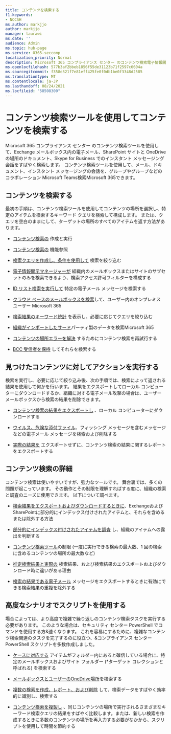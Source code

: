 ```yaml
---
title: コンテンツを検索する
f1.keywords:
- NOCSH
ms.author: markjjo
author: markjjo
manager: laurawi
ms.date: ''
audience: Admin
ms.topic: hub-page
ms.service: O365-seccomp
localization_priority: Normal
description: Microsoft 365 コンプライアンス センター のコンテンツ検索電子情報開示ツールを使用して、Exchange メールボックス内の電子メール、SharePoint サイトと OneDrive の場所のドキュメント、Skype for Business でのインスタント メッセージング会話をすばやく検索します。
ms.openlocfilehash: 577b3af2bbeb1856f55de31123b71f2597c6604a
ms.sourcegitcommit: f358e321f7e81eff425fe0f0db1be0f3348d2585
ms.translationtype: MT
ms.contentlocale: ja-JP
ms.lasthandoff: 08/24/2021
ms.locfileid: "58508300"
---
```

# <a name="search-for-content-using-the-content-search-tool"></a>コンテンツ検索ツールを使用してコンテンツを検索する

Microsoft 365 コンプライアンス センター のコンテンツ検索ツールを使用して、Exchange メールボックス内の電子メール、SharePoint サイトと OneDrive の場所のドキュメント、Skype for Business でのインスタント メッセージング会話をすばやく検索します。 コンテンツ検索ツールを使用して、メール、ドキュメント、インスタント メッセージングの会話を、グループやグループなどのコラボレーション Microsoft Teams検索Microsoft 365できます。
  
## <a name="search-for-content"></a>コンテンツを検索する

最初の手順は、コンテンツ検索ツールを使用してコンテンツの場所を選択し、特定のアイテムを検索するキーワード クエリを検索して構成します。 または、クエリを空白のままにして、ターゲットの場所のすべてのアイテムを返す方法があります。
  
- [コンテンツ検索の](content-search.md) 作成と実行

- [コンテンツ検索の](content-search-reference.md) 機能参照

- [検索クエリを作成し、条件を使用して](keyword-queries-and-search-conditions.md) 検索を絞り込む

- [電子情報開示マネージャーが](permissions-filtering-for-content-search.md) 組織内のメールボックスまたはサイトのサブセットのみを検索できるよう、検索アクセス許可フィルターを構成する

- [ID リスト検索を実行して](csv-file-for-an-id-list-content-search.md) 特定の電子メール メッセージを検索する

- [クラウド ベースのメールボックスを検索](search-cloud-based-mailboxes-for-on-premises-users.md)して、ユーザー内のオンプレミス ユーザー Microsoft 365

- [検索結果のキーワード統計](view-keyword-statistics-for-content-search.md) を表示し、必要に応じてクエリを絞り込む

- [組織がインポートしたサード](use-content-search-to-search-third-party-data-that-was-imported.md)パーティ製のデータを検索Microsoft 365

- [コンテンツの場所エラーを解決](retry-failed-content-search.md) するためにコンテンツ検索を再試行する

- [BCC 受信者を保持](/exchange/policy-and-compliance/holds/preserve-bcc-recipients-and-group-members) してそれらを検索する

## <a name="perform-actions-on-content-you-find"></a>見つけたコンテンツに対してアクションを実行する

検索を実行し、必要に応じて絞り込み後、次の手順では、検索によって返される結果を使用して何かを行います。 結果をエクスポートしてローカル コンピューターにダウンロードするか、組織に対する電子メール攻撃の場合は、ユーザー メールボックスから検索の結果を削除できます。
  
- [コンテンツ検索の結果をエクスポートし](export-search-results.md) 、ローカル コンピューターにダウンロードする

- [ウイルス、危険な添付ファイル](search-for-and-delete-messages-in-your-organization.md)、フィッシング メッセージを含むメッセージなどの電子メール メッセージを検索および削除する

- [実際の結果を](export-a-content-search-report.md) エクスポートせずに、コンテンツ検索の結果に関するレポートをエクスポートする

## <a name="learn-more-about-content-search"></a>コンテンツ検索の詳細

コンテンツ検索は使いやすいですが、強力なツールです。 舞台裏では、多くの問題が起こっています。 その動作とその制限を理解すればする度に、組織の検索と調査のニーズに使用できます。 以下について調べます。
  
- [検索結果をエクスポートおよびダウンロードするときに](partially-indexed-items-in-content-search.md)、ExchangeおよびSharePointに部分的にインデックス付けされたアイテムと、それらを含めるまたは除外する方法

- [部分的にインデックス付けされたアイテムを調査](investigating-partially-indexed-items-in-ediscovery.md) し、組織のアイテムへの露出を判断する

- [コンテンツ検索ツール](limits-for-content-search.md)の制限 (一度に実行できる検索の最大数、1 回の検索に含めるコンテンツの場所の最大数など)

- [推定検索結果と実際の](differences-between-estimated-and-actual-ediscovery-search-results.md) 検索結果、および検索結果のエクスポートおよびダウンロード時に違いがある理由

- [検索の結果である電子メール](de-duplication-in-ediscovery-search-results.md) メッセージをエクスポートするときに有効にできる検索結果の重複を除外する

## <a name="use-scripts-for-advanced-scenarios"></a>高度なシナリオでスクリプトを使用する

場合によっては、より高度で複雑で繰り返しのコンテンツ検索タスクを実行する必要があります。 このような場合は、セキュリティ センター PowerShell でコマンドを使用する方&速くなります。 これを容易にするために、複雑なコンテンツ検索関連のタスクを完了するのに役立つ、&コンプライアンス センター PowerShell スクリプトを多数作成しました。

- [ケースに対応する](use-content-search-for-targeted-collections.md) アイテムがフォルダー内にあると確信している場合に、特定のメールボックスおよびサイト フォルダー (*ターゲット コレクションと呼ばれる) を検索する

- [メールボックスとユーザーのOneDrive場所](search-the-mailbox-and-onedrive-for-business-for-a-list-of-users.md)を検索する

- [複数の検索を作成、レポート、および削除](create-report-on-and-delete-multiple-content-searches.md) して、検索データをすばやく効率的に識別し、検索する

- [コンテンツ検索を複製し](clone-a-content-search.md) 、同じコンテンツの場所で実行されるさまざまなキーワード検索クエリの結果をすばやく比較します。または、新しい検索を作成するときに多数のコンテンツの場所を再入力する必要がなかから、スクリプトを使用して時間を節約する